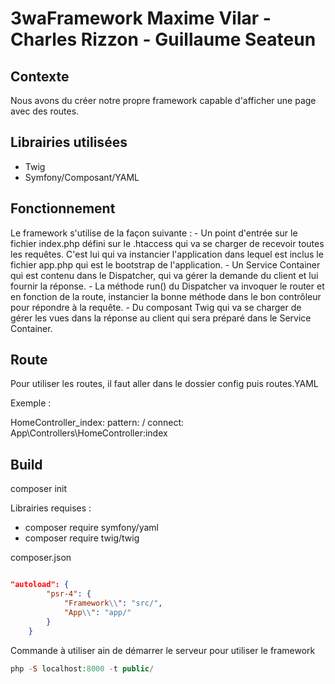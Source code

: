 # 3waFramework Maxime Vilar - Charles Rizzon - Guillaume Seateun 

## Contexte
Nous avons du créer notre propre framework capable d'afficher une page avec des routes.

## Librairies utilisées
- Twig 
- Symfony/Composant/YAML

## Fonctionnement
Le framework s'utilise de la façon suivante :
    - Un point d'entrée sur le fichier index.php défini sur le .htaccess qui va se charger de recevoir toutes les requêtes. C'est lui qui va instancier l'application dans lequel est inclus le fichier app.php qui est le bootstrap de l'application.
    - Un Service Container qui est contenu dans le Dispatcher, qui va gérer la demande du client et lui fournir la réponse.
    - La méthode run() du Dispatcher va invoquer le router et en fonction de la route, instancier la bonne méthode dans le bon contrôleur pour répondre à la requête.
    - Du composant Twig qui va se charger de gérer les vues dans la réponse au client qui sera préparé dans le Service Container.

## Route

Pour utiliser les routes, il faut aller dans le dossier config puis routes.YAML

Exemple :

HomeController_index:
    pattern:   \/
    connect:  App\Controllers\HomeController:index

## Build

composer init

Librairies requises :
- composer require symfony/yaml
- composer require twig/twig

composer.json 
```json

"autoload": {
        "psr-4": {
            "Framework\\": "src/",
            "App\\": "app/"
        }
    }

```

Commande à utiliser ain de démarrer le serveur pour utiliser le framework 
```php
php -S localhost:8000 -t public/
```

